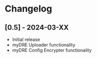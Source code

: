 # Changelog

## [0.5] - 2024-03-XX
- Initial release
- myDRE Uploader functionality
- myDRE Config Encrypter functionality 